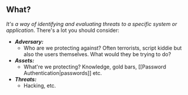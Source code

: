 ## What?
*It's a way of identifying and evaluating threats to a specific system or application*. There's a lot you should consider:
- ***Adversary:***
	- Who are we protecting against? Often terrorists, script kiddie but also the users themselves. What would they be trying to do?
- ***Assets:***
	- What're we protecting? Knowledge, gold bars, [[Password Authentication|passwords]] etc.
- ***Threats:***
	- Hacking, etc.

